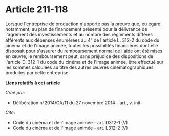 # Article 211-118

Lorsque l'entreprise de production n'apporte pas la preuve que, eu égard, notamment, au plan de financement présenté pour la
délivrance de l'agrément des investissements et au nombre des règlements différés afférents aux dépenses énumérées au 4° de
l'article L. 312-2 du code du cinéma et de l'image animée, toutes les possibilités financières dont elle disposait pour
s'assurer du remboursement normal de l'aide ont été mises en œuvre, le remboursement peut, sans préjudice des dispositions de
l'article D. 312-1 du code du cinéma et de l'image animée, être effectué sur les sommes calculées au titre des autres œuvres
cinématographiques produites par cette entreprise.

**Liens relatifs à cet article**

_Créé par_:

  - Délibération n°2014/CA/11 du 27 novembre 2014 - art., v. init.

_Cite_:

  - Code du cinéma et de l'image animée - art. D312-1 (V)
  - Code du cinéma et de l'image animée - art. L312-2 (V)
